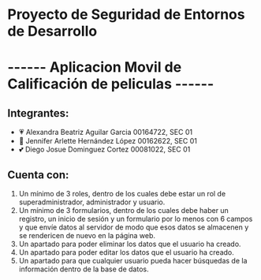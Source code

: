 # Proyecto de Seguridad de Entornos de Desarrollo
# ------ Aplicacion Movil de Calificación de peliculas ------
## Integrantes:
- 💗 Alexandra Beatriz Aguilar Garcia 00164722, SEC 01
- 💖 Jennifer Arlette Hernández López 00162622, SEC 01
- 💕 Diego Josue Dominguez Cortez     00081022, SEC 01

## Cuenta con:
 1. Un mínimo de 3 roles, dentro de los cuales debe estar un rol de superadministrador, administrador y usuario.
 2. Un mínimo de 3 formularios, dentro de los cuales debe haber un registro, un inicio de sesión y un formulario por lo menos con 6 campos y que envíe datos al servidor de modo que esos datos se almacenen y se rendericen de nuevo en la página web.
 3. Un apartado para poder eliminar los datos que el usuario ha creado.
 4. Un apartado para poder editar los datos que el usuario ha creado.
 5. Un apartado para que cualquier usuario pueda hacer búsquedas de la información dentro de la base de datos.
